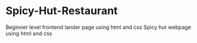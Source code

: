 # Spicy-Hut-Restaurant
Beginner level frontend lander page using html and css
 Spicy hut webpage using html and css
